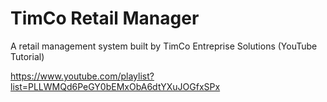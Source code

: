# TimCo Retail Manager
A retail management system built by TimCo Entreprise Solutions (YouTube Tutorial)

https://www.youtube.com/playlist?list=PLLWMQd6PeGY0bEMxObA6dtYXuJOGfxSPx
